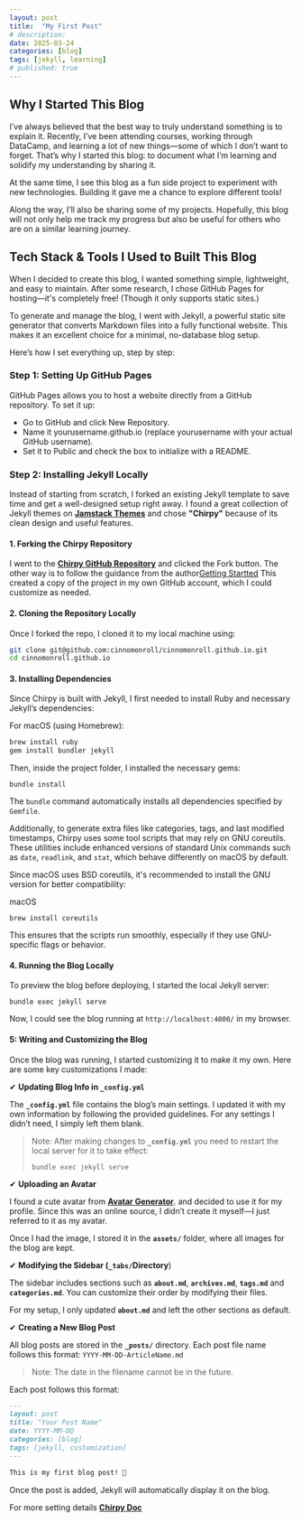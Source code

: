 ```yaml
---
layout: post
title:  "My First Post"
# description:
date: 2025-03-24
categories: [blog]
tags: [jekyll, learning]
# published: true
---
```


## Why I Started This Blog
I’ve always believed that the best way to truly understand something is to explain it. Recently, I’ve been attending courses, working through DataCamp, and learning a lot of new things—some of which I don’t want to forget. That’s why I started this blog: to document what I’m learning and solidify my understanding by sharing it.

At the same time, I see this blog as a fun side project to experiment with new technologies. Building it gave me a chance to explore different tools!

Along the way, I’ll also be sharing some of my projects. Hopefully, this blog will not only help me track my progress but also be useful for others who are on a similar learning journey.

## Tech Stack & Tools I Used to Built This Blog
When I decided to create this blog, I wanted something simple, lightweight, and easy to maintain. After some research, I chose GitHub Pages for hosting—it's completely free! (Though it only supports static sites.)

To generate and manage the blog, I went with Jekyll, a powerful static site generator that converts Markdown files into a fully functional website. This makes it an excellent choice for a minimal, no-database blog setup.

Here’s how I set everything up, step by step:

### Step 1: Setting Up GitHub Pages
GitHub Pages allows you to host a website directly from a GitHub repository. To set it up:

- Go to GitHub and click New Repository.
- Name it yourusername.github.io (replace yourusername with your actual GitHub username).
- Set it to Public and check the box to initialize with a README.

### Step 2: Installing Jekyll Locally
Instead of starting from scratch, I forked an existing Jekyll template to save time and get a well-designed setup right away. I found a great collection of Jekyll themes on **[Jamstack Themes](https://jamstackthemes.dev/ssg/jekyll/)** and chose **"Chirpy"** because of its clean design and useful features.

#### 1. Forking the Chirpy Repository
I went to the **[Chirpy GitHub Repository](https://github.com/cotes2020/jekyll-theme-chirpy)** and clicked the Fork button. The other way is to follow the guidance from the author[Getting Startted](https://tranglc.github.io/posts/getting-started/)
This created a copy of the project in my own GitHub account, which I could customize as needed.

#### 2. Cloning the Repository Locally
Once I forked the repo, I cloned it to my local machine using:
```sh
git clone git@github.com:cinnomonroll/cinnomonroll.github.io.git
cd cinnomonroll.github.io
```
#### 3. Installing Dependencies
Since Chirpy is built with Jekyll, I first needed to install Ruby and necessary Jekyll’s dependencies:

For macOS (using Homebrew):
```sh
brew install ruby
gem install bundler jekyll
```
Then, inside the project folder, I installed the necessary gems:
```
bundle install
```

The `bundle` command automatically installs all dependencies specified by `Gemfile`.

Additionally, to generate extra files like categories, tags, and last modified timestamps, Chirpy uses some tool scripts that may rely on GNU coreutils. These utilities include enhanced versions of standard Unix commands such as `date`, `readlink`, and `stat`, which behave differently on macOS by default.

Since macOS uses BSD coreutils, it's recommended to install the GNU version for better compatibility:

macOS
```
brew install coreutils
```
This ensures that the scripts run smoothly, especially if they use GNU-specific flags or behavior.

#### 4. Running the Blog Locally
To preview the blog before deploying, I started the local Jekyll server:
```
bundle exec jekyll serve
```
Now, I could see the blog running at `http://localhost:4000/` in my browser.

#### 5: Writing and Customizing the Blog
Once the blog was running, I started customizing it to make it my own. Here are some key customizations I made:

✔ **Updating Blog Info in `_config.yml`**

The **`_config.yml`** file contains the blog’s main settings. I updated it with my own information by following the provided guidelines. For any settings I didn’t need, I simply left them blank.

> Note: After making changes to **`_config.yml`** you need to restart the local server for it to take effect:
> ```
> bundle exec jekyll serve
> ```

✔ **Uploading an Avatar**

I found a cute avatar from **[Avatar Generator](https://www.peppercarrot.com/extras/html/2020_mobilizon-generator/)**. and decided to use it for my profile. Since this was an online source, I didn’t create it myself—I just referred to it as my avatar.

Once I had the image, I stored it in the **`assets/`** folder, where all images for the blog are kept.

✔ **Modifying the Sidebar (`_tabs/`Directory**)

The sidebar includes sections such as **`about.md`**, **`archives.md`**, **`tags.md`** and **`categories.md`**. You can customize their order by modifying their files.

For my setup, I only updated **`about.md`** and left the other sections as default.

✔ **Creating a New Blog Post**

All blog posts are stored in the **`_posts/`** directory.
Each post file name follows this format: `YYYY-MM-DD-ArticleName.md`
> Note: The date in the filename cannot be in the future.

Each post follows this format:
```markdown
---
layout: post
title: "Your Post Name"
date: YYYY-MM-DD
categories: [blog]
tags: [jekyll, customization]
---

This is my first blog post! 🚀
```
Once the post is added, Jekyll will automatically display it on the blog.





For more setting details **[Chirpy Doc](https://chirpy.cotes.page)**

